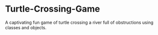 # Turtle-Crossing-Game
 A captivating fun game of turtle crossing a river full of obstructions using classes and objects.
